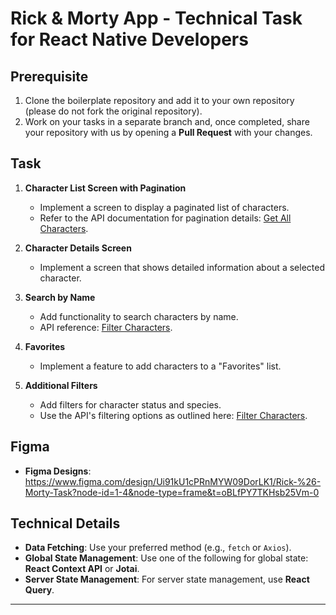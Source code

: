 # Rick & Morty App - Technical Task for React Native Developers

## Prerequisite

1. Clone the boilerplate repository and add it to your own repository (please do not fork the original repository).
2. Work on your tasks in a separate branch and, once completed, share your repository with us by opening a **Pull Request** with your changes.

## Task

1. **Character List Screen with Pagination**

   - Implement a screen to display a paginated list of characters.
   - Refer to the API documentation for pagination details: [Get All Characters](https://rickandmortyapi.com/documentation/#get-all-characters).

2. **Character Details Screen**

   - Implement a screen that shows detailed information about a selected character.

3. **Search by Name**

   - Add functionality to search characters by name.
   - API reference: [Filter Characters](https://rickandmortyapi.com/documentation/#filter-characters).

4. **Favorites**

   - Implement a feature to add characters to a "Favorites" list.

5. **Additional Filters**
   - Add filters for character status and species.
   - Use the API's filtering options as outlined here: [Filter Characters](https://rickandmortyapi.com/documentation/#filter-characters).

## Figma

- **Figma Designs**: https://www.figma.com/design/Ui91kU1cPRnMYW09DorLK1/Rick-%26-Morty-Task?node-id=1-4&node-type=frame&t=oBLfPY7TKHsb25Vm-0

## Technical Details

- **Data Fetching**: Use your preferred method (e.g., `fetch` or `Axios`).
- **Global State Management**: Use one of the following for global state: **React Context API** or **Jotai**.
- **Server State Management**: For server state management, use **React Query**.

---
